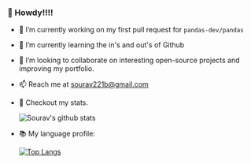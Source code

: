 
### :wave: Howdy!!!!

- 🔭 I’m currently working on my first pull request for `pandas-dev/pandas`
- 🌱 I’m currently learning the in's and out's of Github 
- 👯 I’m looking to collaborate on interesting open-source projects and improving my portfolio.<!--- 🤔 I’m looking for help with - 💬 Ask me about ...-->
- 📫 Reach me at sourav221b@gmail.com
- :dart: Checkout my stats.

  ![Sourav's github stats](https://github-readme-stats.vercel.app/api?username=SouravPal1995)
  
- :books: My language profile:

  [![Top Langs](https://github-readme-stats.vercel.app/api/top-langs/?username=anuraghazra)](https://github.com/SouravPal1995/github-readme-stats)
